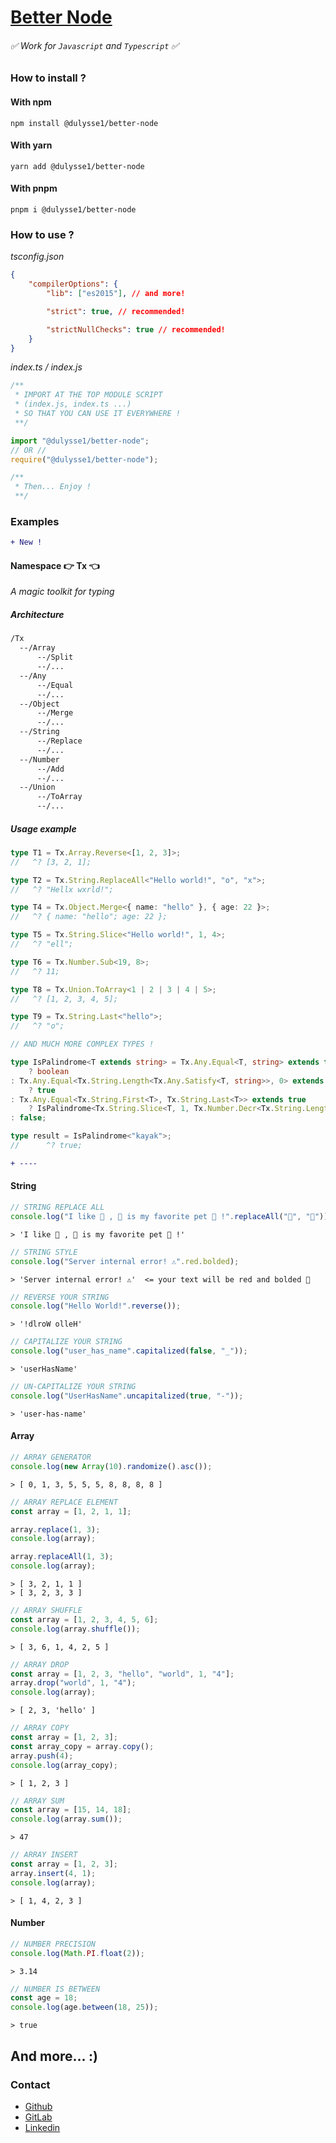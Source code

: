 # [Better Node]('https://www.npmjs.com/package/@dulysse1/better-node')

###### ✅ Work for `Javascript` and `Typescript` ✅

### How to install ?

#### With npm

```shell
npm install @dulysse1/better-node
```

#### With yarn

```shell
yarn add @dulysse1/better-node
```

#### With pnpm

```shell
pnpm i @dulysse1/better-node
```

### How to use ?

<i>tsconfig.json</i>

```json
{
	"compilerOptions": {
		"lib": ["es2015"], // and more!

		"strict": true, // recommended!

		"strictNullChecks": true // recommended!
	}
}
```

<i>index.ts / index.js</i>

```typescript
/**
 * IMPORT AT THE TOP MODULE SCRIPT
 * (index.js, index.ts ...)
 * SO THAT YOU CAN USE IT EVERYWHERE !
 **/

import "@dulysse1/better-node";
// OR //
require("@dulysse1/better-node");

/**
 * Then... Enjoy !
 **/
```

### Examples

```diff
+ New !
```

#### Namespace 👉 Tx 👈

<i> A magic toolkit for typing </i>

##### Architecture

```txt
/Tx
  --/Array
      --/Split
      --/...
  --/Any
      --/Equal
      --/...
  --/Object
      --/Merge
      --/...
  --/String
      --/Replace
      --/...
  --/Number
      --/Add
      --/...
  --/Union
      --/ToArray
      --/...
```

##### Usage example

```typescript
type T1 = Tx.Array.Reverse<[1, 2, 3]>;
//   ^? [3, 2, 1];

type T2 = Tx.String.ReplaceAll<"Hello world!", "o", "x">;
//   ^? "Hellx wxrld!";

type T4 = Tx.Object.Merge<{ name: "hello" }, { age: 22 }>;
//   ^? { name: "hello"; age: 22 };

type T5 = Tx.String.Slice<"Hello world!", 1, 4>;
//   ^? "ell";

type T6 = Tx.Number.Sub<19, 8>;
//   ^? 11;

type T8 = Tx.Union.ToArray<1 | 2 | 3 | 4 | 5>;
//   ^? [1, 2, 3, 4, 5];

type T9 = Tx.String.Last<"hello">;
//   ^? "o";

// AND MUCH MORE COMPLEX TYPES !

type IsPalindrome<T extends string> = Tx.Any.Equal<T, string> extends true
	? boolean
: Tx.Any.Equal<Tx.String.Length<Tx.Any.Satisfy<T, string>>, 0> extends true
	? true
: Tx.Any.Equal<Tx.String.First<T>, Tx.String.Last<T>> extends true
	? IsPalindrome<Tx.String.Slice<T, 1, Tx.Number.Decr<Tx.String.Length<T>>>>
: false;

type result = IsPalindrome<"kayak">;
//      ^? true;
```

```diff
+ ----
```

#### String

```typescript
// STRING REPLACE ALL
console.log("I like 🐑 , 🐑 is my favorite pet 🐑 !".replaceAll("🐑", "🦁"));
```

```node
> 'I like 🦁 , 🦁 is my favorite pet 🦁 !'
```

```typescript
// STRING STYLE
console.log("Server internal error! ⚠️".red.bolded);
```

```node
> 'Server internal error! ⚠️'  <= your text will be red and bolded 🔴
```

```typescript
// REVERSE YOUR STRING
console.log("Hello World!".reverse());
```

```node
> '!dlroW olleH'
```

```typescript
// CAPITALIZE YOUR STRING
console.log("user_has_name".capitalized(false, "_"));
```

```node
> 'userHasName'
```

```typescript
// UN-CAPITALIZE YOUR STRING
console.log("UserHasName".uncapitalized(true, "-"));
```

```node
> 'user-has-name'
```

#### Array

```typescript
// ARRAY GENERATOR
console.log(new Array(10).randomize().asc());
```

```node
> [ 0, 1, 3, 5, 5, 5, 8, 8, 8, 8 ]
```

```typescript
// ARRAY REPLACE ELEMENT
const array = [1, 2, 1, 1];

array.replace(1, 3);
console.log(array);

array.replaceAll(1, 3);
console.log(array);
```

```node
> [ 3, 2, 1, 1 ]
> [ 3, 2, 3, 3 ]
```

```typescript
// ARRAY SHUFFLE
const array = [1, 2, 3, 4, 5, 6];
console.log(array.shuffle());
```

```node
> [ 3, 6, 1, 4, 2, 5 ]
```

```typescript
// ARRAY DROP
const array = [1, 2, 3, "hello", "world", 1, "4"];
array.drop("world", 1, "4");
console.log(array);
```

```node
> [ 2, 3, 'hello' ]
```

```typescript
// ARRAY COPY
const array = [1, 2, 3];
const array_copy = array.copy();
array.push(4);
console.log(array_copy);
```

```node
> [ 1, 2, 3 ]
```

```typescript
// ARRAY SUM
const array = [15, 14, 18];
console.log(array.sum());
```

```node
> 47
```

```typescript
// ARRAY INSERT
const array = [1, 2, 3];
array.insert(4, 1);
console.log(array);
```

```node
> [ 1, 4, 2, 3 ]
```

#### Number

```typescript
// NUMBER PRECISION
console.log(Math.PI.float(2));
```

```node
> 3.14
```

```typescript
// NUMBER IS BETWEEN
const age = 18;
console.log(age.between(18, 25));
```

```node
> true
```

## And more... :)

### Contact

- [Github](https://github.com/Dulysse)
- [GitLab](https://gitlab.com/Dulysse1)
- [Linkedin](https://www.linkedin.com/in/ulysse-dupont-994848197/)
